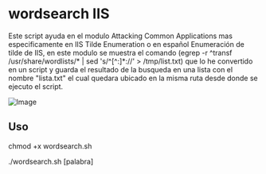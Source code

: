 # wordsearch IIS

Este script ayuda en el modulo Attacking Common Applications mas especificamente en IIS Tilde Enumeration o en español Enumeración de tilde de IIS, en este modulo se muestra el comando (egrep -r ^transf /usr/share/wordlists/* | sed 's/^[^:]*://' > /tmp/list.txt) que lo he convertido en un script y guarda el resultado de la busqueda en una lista con el nombre "lista.txt" el cual quedara ubicado en la misma ruta desde donde se ejecuto el script.

![Image](https://github.com/user-attachments/assets/8a75ee16-d04c-442a-ba0e-d5151f38a3a1)

## Uso

chmod +x wordsearch.sh

./wordsearch.sh [palabra]

